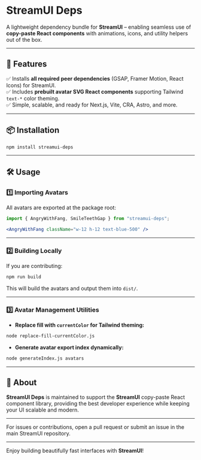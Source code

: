 # StreamUI Deps

A lightweight dependency bundle for **StreamUI** – enabling seamless use of **copy-paste React components** with animations, icons, and utility helpers out of the box.

---

## 🚀 Features

✅ Installs **all required peer dependencies** (GSAP, Framer Motion, React Icons) for StreamUI.  
✅ Includes **prebuilt avatar SVG React components** supporting Tailwind `text-*` color theming.  
✅ Simple, scalable, and ready for Next.js, Vite, CRA, Astro, and more.

---

## 📦 Installation

```bash
npm install streamui-deps
```

---

## 🛠️ Usage

### 1️⃣ Importing Avatars

All avatars are exported at the package root:

```jsx
import { AngryWithFang, SmileTeethGap } from "streamui-deps";

<AngryWithFang className="w-12 h-12 text-blue-500" />
```

---

### 2️⃣ Building Locally

If you are contributing:

```bash
npm run build
```

This will build the avatars and output them into `dist/`.

---

### 3️⃣ Avatar Management Utilities

- **Replace fill with `currentColor` for Tailwind theming:**

```bash
node replace-fill-currentColor.js
```

- **Generate avatar export index dynamically:**

```bash
node generateIndex.js avatars
```

---

## 🖤 About

**StreamUI Deps** is maintained to support the **StreamUI** copy-paste React component library, providing the best developer experience while keeping your UI scalable and modern.

---

For issues or contributions, open a pull request or submit an issue in the main StreamUI repository.

---

Enjoy building beautifully fast interfaces with **StreamUI**!
